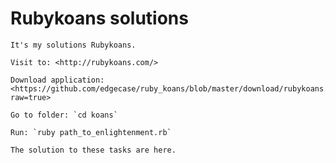 # Rubykoans solutions


  	It's my solutions Rubykoans.

  	Visit to: <http://rubykoans.com/>

  	Download application: <https://github.com/edgecase/ruby_koans/blob/master/download/rubykoans.zip?raw=true>

  	Go to folder: `cd koans`

  	Run: `ruby path_to_enlightenment.rb`

  	The solution to these tasks are here.
